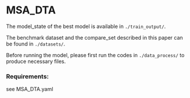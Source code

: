 # MSA_DTA
The model_state of the best model is available in ```./train_output/```.

The benchmark dataset and the compare_set described in this paper can be found in ```./datasets/```.

Before running the model, please first run the codes in ```./data_process/``` to produce necessary files.

### Requirements:
see MSA_DTA.yaml
